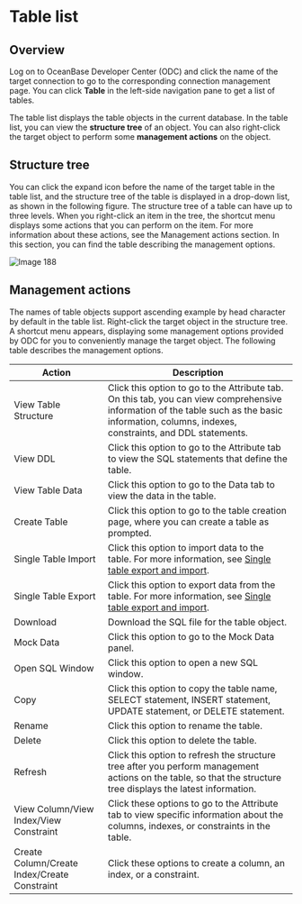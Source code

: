 Table list 
===============================



Overview 
-----------------------------

Log on to OceanBase Developer Center (ODC) and click the name of the target connection to go to the corresponding connection management page. You can click **Table** in the left-side navigation pane to get a list of tables.

The table list displays the table objects in the current database. In the table list, you can view the **structure tree** of an object. You can also right-click the target object to perform some **management actions** on the object.

Structure tree
-----------------------

You can click the expand icon before the name of the target table in the table list, and the structure tree of the table is displayed in a drop-down list, as shown in the following figure. The structure tree of a table can have up to three levels. When you right-click an item in the tree, the shortcut menu displays some actions that you can perform on the item. For more information about these actions, see the Management actions section. In this section, you can find the table describing the management options.

![Image 188](https://obbusiness-private.oss-cn-shanghai.aliyuncs.com/doc/img/odc/%E8%A1%A8%E5%88%97%E8%A1%A8-EN.png)

Management actions 
---------------------------

The names of table objects support ascending example by head character by default in the table list.
Right-click the target object in the structure tree. A shortcut menu appears, displaying some management options provided by ODC for you to conveniently manage the target object. The following table describes the management options.



|                    Action                    |                                                                                           Description                                                                                            |
|----------------------------------------------|--------------------------------------------------------------------------------------------------------------------------------------------------------------------------------------------------|
| View Table Structure                         | Click this option to go to the Attribute tab. On this tab, you can view comprehensive information of the table such as the basic information, columns, indexes, constraints, and DDL statements. |
| View DDL                        | Click this option to go to the Attribute tab to view the SQL statements that define the table.|
| View Table Data                              | Click this option to go to the Data tab to view the data in the table. |
| Create Table                                 | Click this option to go to the table creation page, where you can create a table as prompted.                                                                                                    |
| Single Table Import                          | Click this option to import data to the table. For more information, see [Single table export and import](../../../6.web-odc-user-guide/6.web-odc-use-tools/1.web-odc-data-export-and-import/4.web-odc-single-table-export-and-import.md).                                          |
| Single Table Export                          | Click this option to export data from the table. For more information, see [Single table export and import](../../../6.web-odc-user-guide/6.web-odc-use-tools/1.web-odc-data-export-and-import/4.web-odc-single-table-export-and-import.md).                                        |
|    Download                   |   Download the SQL file for the table object.                              |
|    Mock Data                   |   Click this option to go to the Mock Data panel.                              |
| Open SQL Window                           | Click this option to open a new SQL window.   |
|Copy|Click this option to copy the table name, SELECT statement, INSERT statement, UPDATE statement, or DELETE statement. |
| Rename                                       | Click this option to rename the table.  |
|Delete                                       | Click this option to delete the table.   |
| Refresh                                      | Click this option to refresh the structure tree after you perform management actions on the table, so that the structure tree displays the latest information.   |
| View Column/View Index/View Constraint       | Click these options to go to the Attribute tab to view specific information about the columns, indexes, or constraints in the table.                                                             |
| Create Column/Create Index/Create Constraint | Click these options to create a column, an index, or a constraint. |

